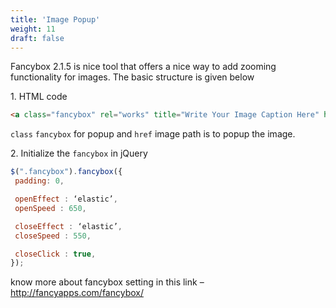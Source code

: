 ```yaml
---
title: 'Image Popup'
weight: 11
draft: false
---
```


Fancybox 2.1.5 is nice tool that offers a nice way to add zooming functionality for images. The basic structure is given below

1\. HTML code  
```html
<a class="fancybox" rel="works" title="Write Your Image Caption Here" href="img/works/item-2.jpg"><i class="fa fa-eye fa-lg"></i></a>
```

`class` `fancybox` for popup and `href` image path is to popup the image.

2\. Initialize the `fancybox` in jQuery

```js
$(".fancybox").fancybox({  
 padding: 0,

 openEffect : ‘elastic’,  
 openSpeed : 650,

 closeEffect : ‘elastic’,  
 closeSpeed : 550,

 closeClick : true,  
});  
```

know more about fancybox setting in this link – <http://fancyapps.com/fancybox/>